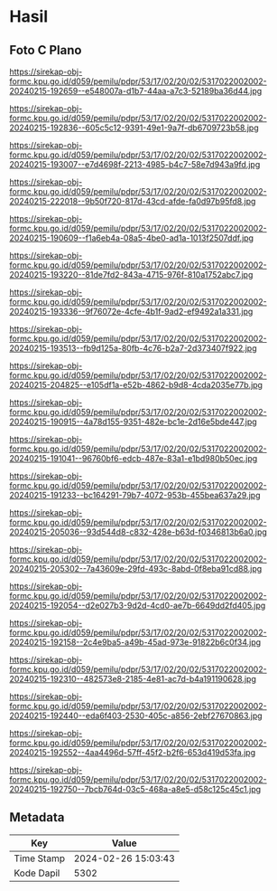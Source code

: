 # Hasil

## Foto C Plano

https://sirekap-obj-formc.kpu.go.id/d059/pemilu/pdpr/53/17/02/20/02/5317022002002-20240215-192659--e548007a-d1b7-44aa-a7c3-52189ba36d44.jpg

https://sirekap-obj-formc.kpu.go.id/d059/pemilu/pdpr/53/17/02/20/02/5317022002002-20240215-192836--605c5c12-9391-49e1-9a7f-db6709723b58.jpg

https://sirekap-obj-formc.kpu.go.id/d059/pemilu/pdpr/53/17/02/20/02/5317022002002-20240215-193007--e7d4698f-2213-4985-b4c7-58e7d943a9fd.jpg

https://sirekap-obj-formc.kpu.go.id/d059/pemilu/pdpr/53/17/02/20/02/5317022002002-20240215-222018--9b50f720-817d-43cd-afde-fa0d97b95fd8.jpg

https://sirekap-obj-formc.kpu.go.id/d059/pemilu/pdpr/53/17/02/20/02/5317022002002-20240215-190609--f1a6eb4a-08a5-4be0-ad1a-1013f2507ddf.jpg

https://sirekap-obj-formc.kpu.go.id/d059/pemilu/pdpr/53/17/02/20/02/5317022002002-20240215-193220--81de7fd2-843a-4715-976f-810a1752abc7.jpg

https://sirekap-obj-formc.kpu.go.id/d059/pemilu/pdpr/53/17/02/20/02/5317022002002-20240215-193336--9f76072e-4cfe-4b1f-9ad2-ef9492a1a331.jpg

https://sirekap-obj-formc.kpu.go.id/d059/pemilu/pdpr/53/17/02/20/02/5317022002002-20240215-193513--fb9d125a-80fb-4c76-b2a7-2d373407f922.jpg

https://sirekap-obj-formc.kpu.go.id/d059/pemilu/pdpr/53/17/02/20/02/5317022002002-20240215-204825--e105df1a-e52b-4862-b9d8-4cda2035e77b.jpg

https://sirekap-obj-formc.kpu.go.id/d059/pemilu/pdpr/53/17/02/20/02/5317022002002-20240215-190915--4a78d155-9351-482e-bc1e-2d16e5bde447.jpg

https://sirekap-obj-formc.kpu.go.id/d059/pemilu/pdpr/53/17/02/20/02/5317022002002-20240215-191041--96760bf6-edcb-487e-83a1-e1bd980b50ec.jpg

https://sirekap-obj-formc.kpu.go.id/d059/pemilu/pdpr/53/17/02/20/02/5317022002002-20240215-191233--bc164291-79b7-4072-953b-455bea637a29.jpg

https://sirekap-obj-formc.kpu.go.id/d059/pemilu/pdpr/53/17/02/20/02/5317022002002-20240215-205036--93d544d8-c832-428e-b63d-f0346813b6a0.jpg

https://sirekap-obj-formc.kpu.go.id/d059/pemilu/pdpr/53/17/02/20/02/5317022002002-20240215-205302--7a43609e-29fd-493c-8abd-0f8eba91cd88.jpg

https://sirekap-obj-formc.kpu.go.id/d059/pemilu/pdpr/53/17/02/20/02/5317022002002-20240215-192054--d2e027b3-9d2d-4cd0-ae7b-6649dd2fd405.jpg

https://sirekap-obj-formc.kpu.go.id/d059/pemilu/pdpr/53/17/02/20/02/5317022002002-20240215-192158--2c4e9ba5-a49b-45ad-973e-91822b6c0f34.jpg

https://sirekap-obj-formc.kpu.go.id/d059/pemilu/pdpr/53/17/02/20/02/5317022002002-20240215-192310--482573e8-2185-4e81-ac7d-b4a191190628.jpg

https://sirekap-obj-formc.kpu.go.id/d059/pemilu/pdpr/53/17/02/20/02/5317022002002-20240215-192440--eda6f403-2530-405c-a856-2ebf27670863.jpg

https://sirekap-obj-formc.kpu.go.id/d059/pemilu/pdpr/53/17/02/20/02/5317022002002-20240215-192552--4aa4496d-57ff-45f2-b2f6-653d419d53fa.jpg

https://sirekap-obj-formc.kpu.go.id/d059/pemilu/pdpr/53/17/02/20/02/5317022002002-20240215-192750--7bcb764d-03c5-468a-a8e5-d58c125c45c1.jpg


## Metadata

| Key        | Value               |
| ---------- | ------------------- |
| Time Stamp | 2024-02-26 15:03:43 |
| Kode Dapil | 5302                |



